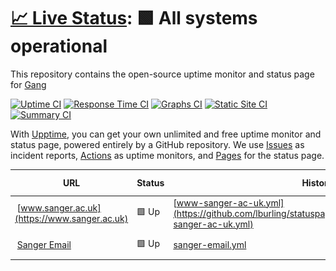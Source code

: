 # [📈 Live Status](https://lburling.github.io/statuspage): <!--live status--> **🟩 All systems operational**

This repository contains the open-source uptime monitor and status page for [Gang](https://lburling.github.io/statuspage/)

[![Uptime CI](https://github.com/lburling/statuspage/workflows/Uptime%20CI/badge.svg)](https://github.com/lburling/statuspage/actions?query=workflow%3A%22Uptime+CI%22)
[![Response Time CI](https://github.com/lburling/statuspage/workflows/Response%20Time%20CI/badge.svg)](https://github.com/lburling/statuspage/actions?query=workflow%3A%22Response+Time+CI%22)
[![Graphs CI](https://github.com/lburling/statuspage/workflows/Graphs%20CI/badge.svg)](https://github.com/lburling/statuspage/actions?query=workflow%3A%22Graphs+CI%22)
[![Static Site CI](https://github.com/lburling/statuspage/workflows/Static%20Site%20CI/badge.svg)](https://github.com/lburling/statuspage/actions?query=workflow%3A%22Static+Site+CI%22)
[![Summary CI](https://github.com/lburling/statuspage/workflows/Summary%20CI/badge.svg)](https://github.com/lburling/statuspage/actions?query=workflow%3A%22Summary+CI%22)

With [Upptime](https://upptime.js.org), you can get your own unlimited and free uptime monitor and status page, powered entirely by a GitHub repository. We use [Issues](https://github.com/lburling/statuspage/issues) as incident reports, [Actions](https://github.com/lburling/statuspage/actions) as uptime monitors, and [Pages](https://lburling.github.io/statuspage) for the status page.

<!--start: status pages-->
<!-- This summary is generated by Upptime (https://github.com/upptime/upptime) -->
<!-- Do not edit this manually, your changes will be overwritten -->
<!-- prettier-ignore -->
| URL | Status | History | Response Time | Uptime |
| --- | ------ | ------- | ------------- | ------ |
| <img alt="" src="https://icons.duckduckgo.com/ip3/www.sanger.ac.uk.ico" height="13"> [www.sanger.ac.uk](https://www.sanger.ac.uk) | 🟩 Up | [www-sanger-ac-uk.yml](https://github.com/lburling/statuspage/commits/HEAD/history/www-sanger-ac-uk.yml) | <details><summary><img alt="Response time graph" src="./graphs/www-sanger-ac-uk/response-time-week.png" height="20"> 1569ms</summary><br><a href="https://lburling.github.io/statuspage/history/www-sanger-ac-uk"><img alt="Response time 2450" src="https://img.shields.io/endpoint?url=https%3A%2F%2Fraw.githubusercontent.com%2Flburling%2Fstatuspage%2FHEAD%2Fapi%2Fwww-sanger-ac-uk%2Fresponse-time.json"></a><br><a href="https://lburling.github.io/statuspage/history/www-sanger-ac-uk"><img alt="24-hour response time 664" src="https://img.shields.io/endpoint?url=https%3A%2F%2Fraw.githubusercontent.com%2Flburling%2Fstatuspage%2FHEAD%2Fapi%2Fwww-sanger-ac-uk%2Fresponse-time-day.json"></a><br><a href="https://lburling.github.io/statuspage/history/www-sanger-ac-uk"><img alt="7-day response time 1569" src="https://img.shields.io/endpoint?url=https%3A%2F%2Fraw.githubusercontent.com%2Flburling%2Fstatuspage%2FHEAD%2Fapi%2Fwww-sanger-ac-uk%2Fresponse-time-week.json"></a><br><a href="https://lburling.github.io/statuspage/history/www-sanger-ac-uk"><img alt="30-day response time 1446" src="https://img.shields.io/endpoint?url=https%3A%2F%2Fraw.githubusercontent.com%2Flburling%2Fstatuspage%2FHEAD%2Fapi%2Fwww-sanger-ac-uk%2Fresponse-time-month.json"></a><br><a href="https://lburling.github.io/statuspage/history/www-sanger-ac-uk"><img alt="1-year response time 2360" src="https://img.shields.io/endpoint?url=https%3A%2F%2Fraw.githubusercontent.com%2Flburling%2Fstatuspage%2FHEAD%2Fapi%2Fwww-sanger-ac-uk%2Fresponse-time-year.json"></a></details> | <details><summary><a href="https://lburling.github.io/statuspage/history/www-sanger-ac-uk">100.00%</a></summary><a href="https://lburling.github.io/statuspage/history/www-sanger-ac-uk"><img alt="All-time uptime 99.95%" src="https://img.shields.io/endpoint?url=https%3A%2F%2Fraw.githubusercontent.com%2Flburling%2Fstatuspage%2FHEAD%2Fapi%2Fwww-sanger-ac-uk%2Fuptime.json"></a><br><a href="https://lburling.github.io/statuspage/history/www-sanger-ac-uk"><img alt="24-hour uptime 100.00%" src="https://img.shields.io/endpoint?url=https%3A%2F%2Fraw.githubusercontent.com%2Flburling%2Fstatuspage%2FHEAD%2Fapi%2Fwww-sanger-ac-uk%2Fuptime-day.json"></a><br><a href="https://lburling.github.io/statuspage/history/www-sanger-ac-uk"><img alt="7-day uptime 100.00%" src="https://img.shields.io/endpoint?url=https%3A%2F%2Fraw.githubusercontent.com%2Flburling%2Fstatuspage%2FHEAD%2Fapi%2Fwww-sanger-ac-uk%2Fuptime-week.json"></a><br><a href="https://lburling.github.io/statuspage/history/www-sanger-ac-uk"><img alt="30-day uptime 100.00%" src="https://img.shields.io/endpoint?url=https%3A%2F%2Fraw.githubusercontent.com%2Flburling%2Fstatuspage%2FHEAD%2Fapi%2Fwww-sanger-ac-uk%2Fuptime-month.json"></a><br><a href="https://lburling.github.io/statuspage/history/www-sanger-ac-uk"><img alt="1-year uptime 99.92%" src="https://img.shields.io/endpoint?url=https%3A%2F%2Fraw.githubusercontent.com%2Flburling%2Fstatuspage%2FHEAD%2Fapi%2Fwww-sanger-ac-uk%2Fuptime-year.json"></a></details>
| <img alt="" src="https://icons.duckduckgo.com/ip3/email.sanger.ac.uk.ico" height="13"> [Sanger Email](https://email.sanger.ac.uk) | 🟩 Up | [sanger-email.yml](https://github.com/lburling/statuspage/commits/HEAD/history/sanger-email.yml) | <details><summary><img alt="Response time graph" src="./graphs/sanger-email/response-time-week.png" height="20"> 1914ms</summary><br><a href="https://lburling.github.io/statuspage/history/sanger-email"><img alt="Response time 2578" src="https://img.shields.io/endpoint?url=https%3A%2F%2Fraw.githubusercontent.com%2Flburling%2Fstatuspage%2FHEAD%2Fapi%2Fsanger-email%2Fresponse-time.json"></a><br><a href="https://lburling.github.io/statuspage/history/sanger-email"><img alt="24-hour response time 1067" src="https://img.shields.io/endpoint?url=https%3A%2F%2Fraw.githubusercontent.com%2Flburling%2Fstatuspage%2FHEAD%2Fapi%2Fsanger-email%2Fresponse-time-day.json"></a><br><a href="https://lburling.github.io/statuspage/history/sanger-email"><img alt="7-day response time 1914" src="https://img.shields.io/endpoint?url=https%3A%2F%2Fraw.githubusercontent.com%2Flburling%2Fstatuspage%2FHEAD%2Fapi%2Fsanger-email%2Fresponse-time-week.json"></a><br><a href="https://lburling.github.io/statuspage/history/sanger-email"><img alt="30-day response time 1632" src="https://img.shields.io/endpoint?url=https%3A%2F%2Fraw.githubusercontent.com%2Flburling%2Fstatuspage%2FHEAD%2Fapi%2Fsanger-email%2Fresponse-time-month.json"></a><br><a href="https://lburling.github.io/statuspage/history/sanger-email"><img alt="1-year response time 2578" src="https://img.shields.io/endpoint?url=https%3A%2F%2Fraw.githubusercontent.com%2Flburling%2Fstatuspage%2FHEAD%2Fapi%2Fsanger-email%2Fresponse-time-year.json"></a></details> | <details><summary><a href="https://lburling.github.io/statuspage/history/sanger-email">100.00%</a></summary><a href="https://lburling.github.io/statuspage/history/sanger-email"><img alt="All-time uptime 99.95%" src="https://img.shields.io/endpoint?url=https%3A%2F%2Fraw.githubusercontent.com%2Flburling%2Fstatuspage%2FHEAD%2Fapi%2Fsanger-email%2Fuptime.json"></a><br><a href="https://lburling.github.io/statuspage/history/sanger-email"><img alt="24-hour uptime 100.00%" src="https://img.shields.io/endpoint?url=https%3A%2F%2Fraw.githubusercontent.com%2Flburling%2Fstatuspage%2FHEAD%2Fapi%2Fsanger-email%2Fuptime-day.json"></a><br><a href="https://lburling.github.io/statuspage/history/sanger-email"><img alt="7-day uptime 100.00%" src="https://img.shields.io/endpoint?url=https%3A%2F%2Fraw.githubusercontent.com%2Flburling%2Fstatuspage%2FHEAD%2Fapi%2Fsanger-email%2Fuptime-week.json"></a><br><a href="https://lburling.github.io/statuspage/history/sanger-email"><img alt="30-day uptime 100.00%" src="https://img.shields.io/endpoint?url=https%3A%2F%2Fraw.githubusercontent.com%2Flburling%2Fstatuspage%2FHEAD%2Fapi%2Fsanger-email%2Fuptime-month.json"></a><br><a href="https://lburling.github.io/statuspage/history/sanger-email"><img alt="1-year uptime 99.91%" src="https://img.shields.io/endpoint?url=https%3A%2F%2Fraw.githubusercontent.com%2Flburling%2Fstatuspage%2FHEAD%2Fapi%2Fsanger-email%2Fuptime-year.json"></a></details>

<!--end: status pages-->
